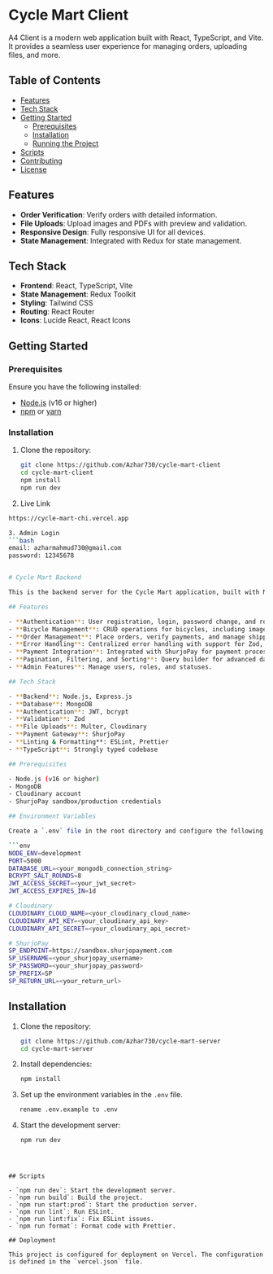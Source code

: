 # Cycle Mart Client

A4 Client is a modern web application built with React, TypeScript, and Vite. It provides a seamless user experience for managing orders, uploading files, and more.

## Table of Contents

- [Features](#features)
- [Tech Stack](#tech-stack)
- [Getting Started](#getting-started)
  - [Prerequisites](#prerequisites)
  - [Installation](#installation)
  - [Running the Project](#running-the-project)
- [Scripts](#scripts)
- [Contributing](#contributing)
- [License](#license)

## Features

- **Order Verification**: Verify orders with detailed information.
- **File Uploads**: Upload images and PDFs with preview and validation.
- **Responsive Design**: Fully responsive UI for all devices.
- **State Management**: Integrated with Redux for state management.

## Tech Stack

- **Frontend**: React, TypeScript, Vite
- **State Management**: Redux Toolkit
- **Styling**: Tailwind CSS
- **Routing**: React Router
- **Icons**: Lucide React, React Icons

## Getting Started

### Prerequisites

Ensure you have the following installed:

- [Node.js](https://nodejs.org/) (v16 or higher)
- [npm](https://www.npmjs.com/) or [yarn](https://yarnpkg.com/)

### Installation

1. Clone the repository:

   ```bash
   git clone https://github.com/Azhar730/cycle-mart-client
   cd cycle-mart-client
   npm install
   npm run dev

2. Live Link
  ```bash
  https://cycle-mart-chi.vercel.app

3. Admin Login
  ```bash
  email: azharmahmud730@gmail.com
  password: 12345678


# Cycle Mart Backend

This is the backend server for the Cycle Mart application, built with Node.js, Express, and MongoDB. It provides APIs for managing bicycles, users, orders, and authentication.

## Features

- **Authentication**: User registration, login, password change, and role-based access control.
- **Bicycle Management**: CRUD operations for bicycles, including image uploads to Cloudinary.
- **Order Management**: Place orders, verify payments, and manage shipping statuses.
- **Error Handling**: Centralized error handling with support for Zod, Mongoose, and custom errors.
- **Payment Integration**: Integrated with ShurjoPay for payment processing.
- **Pagination, Filtering, and Sorting**: Query builder for advanced data retrieval.
- **Admin Features**: Manage users, roles, and statuses.

## Tech Stack

- **Backend**: Node.js, Express.js
- **Database**: MongoDB
- **Authentication**: JWT, bcrypt
- **Validation**: Zod
- **File Uploads**: Multer, Cloudinary
- **Payment Gateway**: ShurjoPay
- **Linting & Formatting**: ESLint, Prettier
- **TypeScript**: Strongly typed codebase

## Prerequisites

- Node.js (v16 or higher)
- MongoDB
- Cloudinary account
- ShurjoPay sandbox/production credentials

## Environment Variables

Create a `.env` file in the root directory and configure the following variables:

```env
NODE_ENV=development
PORT=5000
DATABASE_URL=<your_mongodb_connection_string>
BCRYPT_SALT_ROUNDS=8
JWT_ACCESS_SECRET=<your_jwt_secret>
JWT_ACCESS_EXPIRES_IN=1d

# Cloudinary
CLOUDINARY_CLOUD_NAME=<your_cloudinary_cloud_name>
CLOUDINARY_API_KEY=<your_cloudinary_api_key>
CLOUDINARY_API_SECRET=<your_cloudinary_api_secret>

# ShurjoPay
SP_ENDPOINT=https://sandbox.shurjopayment.com
SP_USERNAME=<your_shurjopay_username>
SP_PASSWORD=<your_shurjopay_password>
SP_PREFIX=SP
SP_RETURN_URL=<your_return_url>
```

## Installation

1. Clone the repository:

   ```sh
   git clone https://github.com/Azhar730/cycle-mart-server
   cd cycle-mart-server
   ```

2. Install dependencies:

   ```sh
   npm install
   ```

3. Set up the environment variables in the `.env` file.
```sh
   rename .env.example to .env
   ```

4. Start the development server:

   ```sh
   npm run dev
   ```
 ```



## Scripts

- `npm run dev`: Start the development server.
- `npm run build`: Build the project.
- `npm run start:prod`: Start the production server.
- `npm run lint`: Run ESLint.
- `npm run lint:fix`: Fix ESLint issues.
- `npm run format`: Format code with Prettier.

## Deployment

This project is configured for deployment on Vercel. The configuration is defined in the `vercel.json` file.